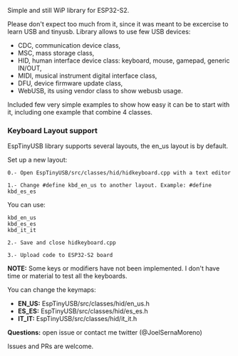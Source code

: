 Simple and still WiP library for ESP32-S2.

Please don't expect too much from it, since it was meant to be excercise to learn USB and tinyusb.
Library allows to use few USB devices:
- CDC, communication device class,
- MSC, mass storage class,
- HID, human interface device class: keyboard, mouse, gamepad, generic IN/OUT,
- MIDI, musical instrument digital interface class,
- DFU, device firmware update class,
- WebUSB, its using vendor class to show webusb usage.

Included few very simple examples to show how easy it can be to start with it, including one example that combine 4 classes.

### Keyboard Layout support

EspTinyUSB library supports several layouts, the en_us layout is by default.

Set up a new layout:

    0.- Open EspTinyUSB/src/classes/hid/hidkeyboard.cpp with a text editor

    1.- Change #define kbd_en_us to another layout. Example: #define kbd_es_es

You can use:

    kbd_en_us
    kbd_es_es
    kbd_it_it

    2.- Save and close hidkeyboard.cpp

    3.- Upload code to ESP32-S2 board

**NOTE:** Some keys or modifiers have not been implemented. I don't have time or material to test all the keyboards.

You can change the keymaps:

* **EN_US:** EspTinyUSB/src/classes/hid/en_us.h
* **ES_ES:** EspTinyUSB/src/classes/hid/es_es.h
* **IT_IT:** EspTinyUSB/src/classes/hid/it_it.h

**Questions:** open issue or contact me twitter (@JoelSernaMoreno)

Issues and PRs are welcome.
